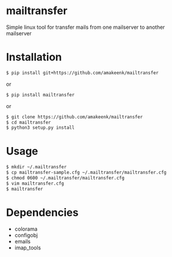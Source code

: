 # mailtransfer
Simple linux tool for transfer mails from one mailserver to another mailserver

# Installation
```bash
$ pip install git+https://github.com/amakeenk/mailtransfer
```
or 
```bash
$ pip install mailtransfer
```
or
```bash
$ git clone https://github.com/amakeenk/mailtransfer
$ cd mailtransfer
$ python3 setup.py install
```
# Usage
```bash
$ mkdir ~/.mailtransfer
$ cp mailtransfer-sample.cfg ~/.mailtransfer/mailtransfer.cfg
$ chmod 0600 ~/.mailtransfer/mailtransfer.cfg
$ vim mailtransfer.cfg
$ mailtransfer
```
# Dependencies
- colorama
- configobj
- emails
- imap_tools
